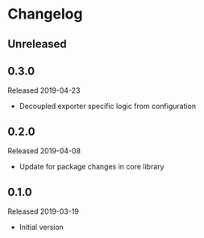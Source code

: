# Changelog

## Unreleased

## 0.3.0
Released 2019-04-23

- Decoupled exporter specific logic from configuration

## 0.2.0
Released 2019-04-08

- Update for package changes in core library

## 0.1.0
Released 2019-03-19

- Initial version

